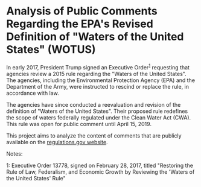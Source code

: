 # Analysis of Public Comments Regarding the EPA's Revised Definition of "Waters of the United States" (WOTUS)

In early 2017, President Trump signed an Executive Order<sup>[1](#footnote1)</sup> requesting that agencies review a 2015 rule regarding the "Waters of the United States". The agencies, including the Environmental Protection Agency (EPA) and the Department of the Army, were instructed to rescind or replace the rule, in accordance with law.

The agencies have since conducted a reevaluation and revision of the definition of "Waters of the United States". Their proposed rule redefines the scope of waters federally regulated under the Clean Water Act (CWA). This rule was open for public comment until April 15, 2019.

This project aims to analyze the content of comments that are publicly available on the [regulations.gov website](https://www.regulations.gov/docket?D=EPA-HQ-OW-2018-0149).

Notes:

<a name="footnote1">1</a>: Executive Order 13778, signed on February 28, 2017, titled "Restoring the Rule of Law, Federalism, and Economic Growth by Reviewing the 'Waters of the United States' Rule"
